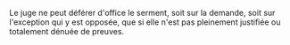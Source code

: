 Le juge ne peut déférer d'office le serment, soit sur la demande, soit sur l'exception qui y est opposée, que si elle n'est pas pleinement justifiée ou totalement dénuée de preuves.

